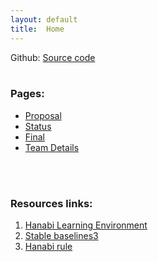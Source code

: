 ```yaml
---
layout: default
title:  Home
---
```


Github: [Source code](https://github.com/pddpdd20020105/ICS-175-Group-6-Project/tree/main)
<br>
<br>

### Pages:
- [Proposal](proposal.html)
- [Status](status.html)
- [Final](final.html)
- [Team Details](team.html)
<br>
<br>

### Resources links:
1. [Hanabi Learning Environment](https://github.com/google-deepmind/hanabi-learning-environment?tab=readme-ov-file)
2. [Stable baselines3](https://github.com/DLR-RM/stable-baselines3)
3. [Hanabi rule](https://github.com/Hanabi-Live/hanabi-live/blob/main/docs/rules.md)
